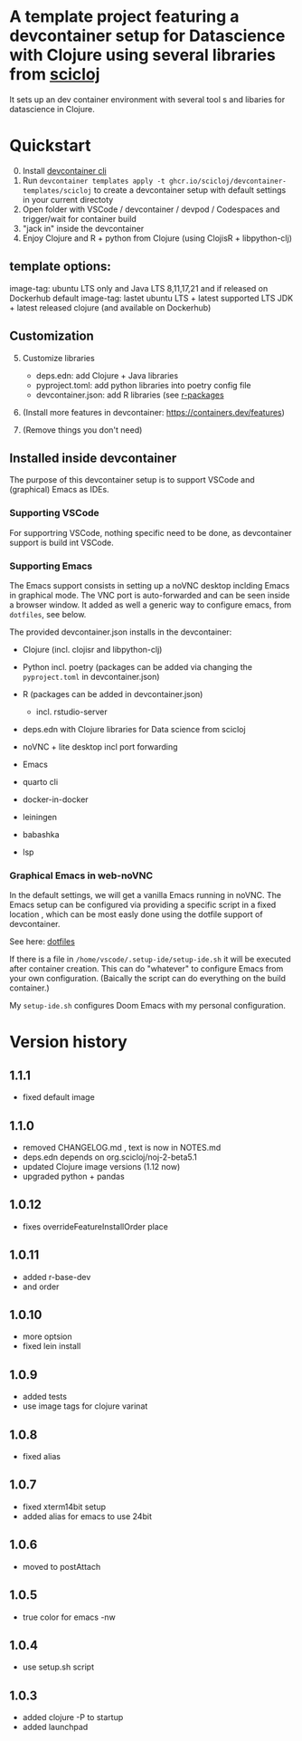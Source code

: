 # A template project featuring a devcontainer setup for Datascience with Clojure using several libraries from [scicloj](https://scicloj.github.io/)

It sets up an dev container environment with several tool s and libaries for datascience in Clojure.

# Quickstart
0. Install [devcontainer cli](https://github.com/devcontainers/cli)
1. Run `devcontainer templates apply -t ghcr.io/scicloj/devcontainer-templates/scicloj` to create a devcontainer setup
   with default settings in your current directoty
2. Open folder with VSCode / devcontainer / devpod / Codespaces and trigger/wait for container build
3. "jack in" inside the devcontainer
4. Enjoy Clojure and R  + python from Clojure  (using ClojisR + libpython-clj)

## template options:
image-tag: ubuntu LTS only and Java LTS 8,11,17,21 and if released on Dockerhub
default image-tag: lastet ubuntu LTS + latest supported LTS JDK + latest released clojure (and available on Dockerhub)
## Customization

5. Customize libraries
    * deps.edn: add Clojure + Java libraries
    * pyproject.toml: add python libraries into poetry config file
    * devcontainer.json: add R libraries (see [r-packages](ghcr.io/rocker-org/devcontainer-features/r-packages)


6. (Install more features in devcontainer: https://containers.dev/features)
7. (Remove things you don't need)
   


## Installed inside devcontainer


The purpose of this devcontainer setup is to support VSCode and (graphical) Emacs as IDEs.

### Supporting VSCode

For supportring VSCode, nothing specific need to be done, as devcontainer support is build
int VSCode. 

### Supporting Emacs
The Emacs support consists in setting up a noVNC desktop inclding Emacs in graphical mode.
The VNC port is auto-forwarded and can be seen inside a browser window.
It added as well a generic way to configure emacs, from `dotfiles`, see below.

The provided devcontainer.json installs in the devcontainer:

* Clojure (incl. clojisr and libpython-clj)
* Python incl. poetry (packages can be added via changing the `pyproject.toml` in devcontainer.json)
* R (packages can be added in devcontainer.json)
   * incl. rstudio-server

* deps.edn with Clojure libraries for Data science from scicloj
* noVNC + lite desktop incl port forwarding
* Emacs
* quarto cli
* docker-in-docker
* leiningen
* babashka
* lsp

### Graphical Emacs in web-noVNC
In the default settings, we will get a vanilla Emacs running in noVNC.
The Emacs setup can be configured via providing a specific script in a fixed location 
, which can be most easly done using the dotfile support of devcontainer.

See here: [dotfiles](https://code.visualstudio.com/docs/devcontainers/containers#_personalizing-with-dotfile-repositories)

If there is a file in `/home/vscode/.setup-ide/setup-ide.sh` it will be executed after container creation.
This can do "whatever" to configure Emacs from your own configuration.
(Baically the script can do everything on the build container.)

My `setup-ide.sh` configures Doom Emacs with my personal configuration.


# Version history 

## 1.1.1
- fixed default image

## 1.1.0
- removed CHANGELOG.md , text is now in NOTES.md
- deps.edn depends on org.scicloj/noj-2-beta5.1
- updated Clojure image versions (1.12 now)
- upgraded python + pandas

## 1.0.12
- fixes overrideFeatureInstallOrder place

## 1.0.11
- added r-base-dev
- and order

## 1.0.10
- more optsion
- fixed lein install

## 1.0.9
- added tests
- use image tags for clojure varinat

## 1.0.8
- fixed alias

## 1.0.7
- fixed xterm14bit  setup
- added alias for emacs to use 24bit

## 1.0.6 
- moved to postAttach

## 1.0.5
- true color for emacs -nw

## 1.0.4
- use setup.sh script

## 1.0.3
- added clojure -P to startup
- added launchpad






